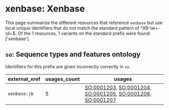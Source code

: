 # xenbase: Xenbase

This page summarize the different resources that reference `xenbase`
but use local unique identifiers that do not match the standard pattern of
^XB\-\w+\-\d+$. Of the 1 resources,
1 variants on the standard prefix were found: ['xenbase'].

## `so`: Sequence types and features ontology

Identifiers for this prefix are given incorrectly correctly in `so`.

| external_xref   |   usages_count | usages                                                                                                                                                                                                                                              |
|-----------------|----------------|-----------------------------------------------------------------------------------------------------------------------------------------------------------------------------------------------------------------------------------------------------|
| `xenbase:jb`    |              5 | [SO:0001203](https://bioregistry.io/SO:0001203), [SO:0001204](https://bioregistry.io/SO:0001204), [SO:0001205](https://bioregistry.io/SO:0001205), [SO:0001206](https://bioregistry.io/SO:0001206), [SO:0001207](https://bioregistry.io/SO:0001207) |

